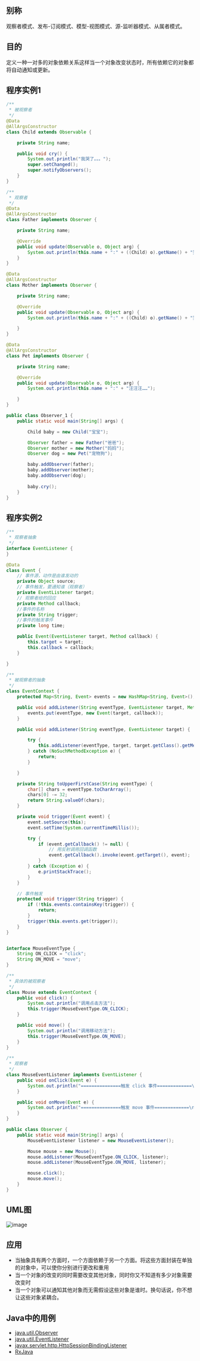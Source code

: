 ## 别称

观察者模式、发布-订阅模式、模型-视图模式、源-监听器模式、从属者模式。

## 目的

定义一种一对多的对象依赖关系这样当一个对象改变状态时，所有依赖它的对象都将自动通知或更新。

## 程序实例1

```java
/**
 * 被观察者
 */
@Data
@AllArgsConstructor
class Child extends Observable {

    private String name;

    public void cry() {
        System.out.println("我哭了。。。");
        super.setChanged();
        super.notifyObservers();
    }
}

/**
 * 观察者
 */
@Data
@AllArgsConstructor
class Father implements Observer {

    private String name;

    @Override
    public void update(Observable o, Object arg) {
        System.out.println(this.name + ":" + ((Child) o).getName() + "哭了，继续打游戏吧。");
    }
}

@Data
@AllArgsConstructor
class Mother implements Observer {

    private String name;

    @Override
    public void update(Observable o, Object arg) {
        System.out.println(this.name + ":" + ((Child) o).getName() + "哭了，去冲个奶粉吧……");

    }
}

@Data
@AllArgsConstructor
class Pet implements Observer {

    private String name;

    @Override
    public void update(Observable o, Object arg) {
        System.out.println(this.name + ":" + "汪汪汪……");

    }
}

public class Observer_1 {
    public static void main(String[] args) {

        Child baby = new Child("宝宝");

        Observer father = new Father("爸爸");
        Observer mother = new Mother("妈妈");
        Observer dog = new Pet("宠物狗");

        baby.addObserver(father);
        baby.addObserver(mother);
        baby.addObserver(dog);
        
        baby.cry();
    }
}
```

## 程序实例2

```java
/**
 * 观察者抽象
 */
interface EventListener {
}

@Data
class Event {
    // 事件源，动作是由谁发动的
    private Object source;
    // 事件触发，要通知谁（观察者）
    private EventListener target;
    // 观察者给的回应
    private Method callback;
    //事件的名称
    private String trigger;
    //事件的触发事件
    private long time;

    public Event(EventListener target, Method callback) {
        this.target = target;
        this.callback = callback;
    }

}

/**
 * 被观察者的抽象
 */
class EventContext {
    protected Map<String, Event> events = new HashMap<String, Event>();

    public void addListener(String eventType, EventListener target, Method callback) {
        events.put(eventType, new Event(target, callback));
    }

    public void addListener(String eventType, EventListener target) {

        try {
            this.addListener(eventType, target, target.getClass().getMethod("on" + toUpperFirstCase(eventType), Event.class));
        } catch (NoSuchMethodException e) {
            return;
        }

    }

    private String toUpperFirstCase(String eventType) {
        char[] chars = eventType.toCharArray();
        chars[0] -= 32;
        return String.valueOf(chars);
    }

    private void trigger(Event event) {
        event.setSource(this);
        event.setTime(System.currentTimeMillis());

        try {
            if (event.getCallback() != null) {
                // 用反射调用回调函数
                event.getCallback().invoke(event.getTarget(), event);
            }
        } catch (Exception e) {
            e.printStackTrace();
        }
    }

    // 事件触发
    protected void trigger(String trigger) {
        if (!this.events.containsKey(trigger)) {
            return;
        }
        trigger(this.events.get(trigger));
    }
}


interface MouseEventType {
    String ON_CLICK = "click";
    String ON_MOVE = "move";
}

/**
 * 具体的被观察者
 */
class Mouse extends EventContext {
    public void click() {
        System.out.println("调用点击方法");
        this.trigger(MouseEventType.ON_CLICK);
    }

    public void move() {
        System.out.println("调用移动方法");
        this.trigger(MouseEventType.ON_MOVE);
    }
}

/**
 * 观察者
 */
class MouseEventListener implements EventListener {
    public void onClick(Event e) {
        System.out.println("===============触发 click 事件=============\n" + e);
    }

    public void onMove(Event e) {
        System.out.println("===============触发 move 事件=============\n" + e);
    }
}

public class Observer {
    public static void main(String[] args) {
        MouseEventListener listener = new MouseEventListener();

        Mouse mouse = new Mouse();
        mouse.addListener(MouseEventType.ON_CLICK, listener);
        mouse.addListener(MouseEventType.ON_MOVE, listener);

        mouse.click();
        mouse.move();
    }
}
```

## UML图

![image](./assets/Observer.png)

## 应用

- 当抽象具有两个方面时，一个方面依赖于另一个方面。将这些方面封装在单独的对象中，可以使你分别进行更改和重用
- 当一个对象的改变的同时需要改变其他对象，同时你又不知道有多少对象需要改变时
- 当一个对象可以通知其他对象而无需假设这些对象是谁时。换句话说，你不想让这些对象紧耦合。

## Java中的用例

- [java.util.Observer](http://docs.oracle.com/javase/8/docs/api/java/util/Observer.html)
- [java.util.EventListener](http://docs.oracle.com/javase/8/docs/api/java/util/EventListener.html)
- [javax.servlet.http.HttpSessionBindingListener](http://docs.oracle.com/javaee/7/api/javax/servlet/http/HttpSessionBindingListener.html)
- [RxJava](https://github.com/ReactiveX/RxJava)
